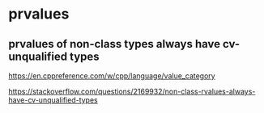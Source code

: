# prvalues



## prvalues of non-class types always have cv-unqualified types
https://en.cppreference.com/w/cpp/language/value_category

https://stackoverflow.com/questions/2169932/non-class-rvalues-always-have-cv-unqualified-types